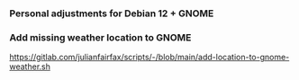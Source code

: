 ### Personal adjustments for Debian 12 + GNOME

### Add missing weather location to GNOME
https://gitlab.com/julianfairfax/scripts/-/blob/main/add-location-to-gnome-weather.sh
